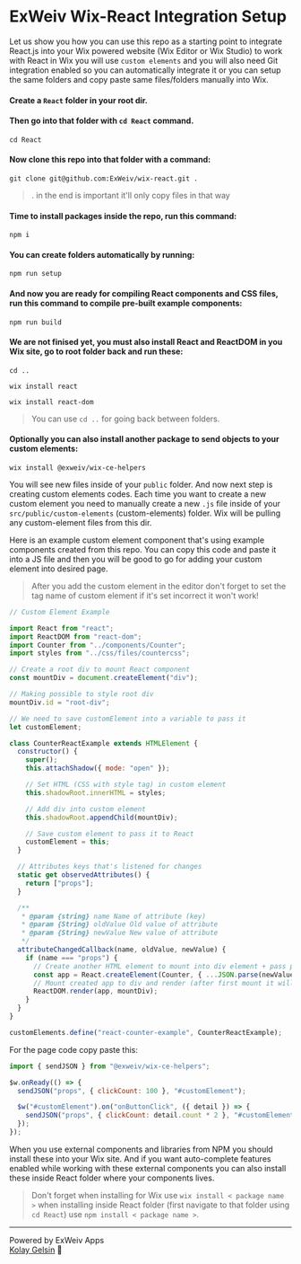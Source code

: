 # ExWeiv Wix-React Integration Setup

Let us show you how you can use this repo as a starting point to integrate React.js into your Wix powered website (Wix Editor or Wix Studio) to work with React in Wix you will use `custom elements` and you will also need Git integration enabled so you can automatically integrate it or you can setup the same folders and copy paste same files/folders manually into Wix.

#### Create a `React` folder in your root dir.

#### Then go into that folder with `cd React` command.

```cli
cd React
```

#### Now clone this repo into that folder with a command:

```cli
git clone git@github.com:ExWeiv/wix-react.git .
```

> . in the end is important it'll only copy files in that way

#### Time to install packages inside the repo, run this command:

```cli
npm i
```

#### You can create folders automatically by running:

```cli
npm run setup
```

#### And now you are ready for compiling React components and CSS files, run this command to compile pre-built example components:

```cli
npm run build
```

#### We are not finised yet, you must also install React and ReactDOM in you Wix site, go to root folder back and run these:

```cli
cd ..
```

```cli
wix install react
```

```cli
wix install react-dom
```

> You can use `cd ..` for going back between folders.

#### Optionally you can also install another package to send objects to your custom elements:

```cli
wix install @exweiv/wix-ce-helpers
```

You will see new files inside of your `public` folder. And now next step is creating custom elements codes. Each time you want to create a new custom element you need to manually create a new `.js` file inside of your `src/public/custom-elements` (custom-elements) folder. Wix will be pulling any custom-element files from this dir.

Here is an example custom element component that's using example components created from this repo. You can copy this code and paste it into a JS file and then you will be good to go for adding your custom element into desired page.

> After you add the custom element in the editor don't forget to set the tag name of custom element if it's set incorrect it won't work!

```js
// Custom Element Example

import React from "react";
import ReactDOM from "react-dom";
import Counter from "../components/Counter";
import styles from "../css/files/countercss";

// Create a root div to mount React component
const mountDiv = document.createElement("div");

// Making possible to style root div
mountDiv.id = "root-div";

// We need to save customElement into a variable to pass it
let customElement;

class CounterReactExample extends HTMLElement {
  constructor() {
    super();
    this.attachShadow({ mode: "open" });

    // Set HTML (CSS with style tag) in custom element
    this.shadowRoot.innerHTML = styles;

    // Add div into custom element
    this.shadowRoot.appendChild(mountDiv);

    // Save custom element to pass it to React
    customElement = this;
  }

  // Attributes keys that's listened for changes
  static get observedAttributes() {
    return ["props"];
  }

  /**
   * @param {string} name Name of attribute (key)
   * @param {String} oldValue Old value of attribute
   * @param {String} newValue New value of attribute
   */
  attributeChangedCallback(name, oldValue, newValue) {
    if (name === "props") {
      // Create another HTML element to mount into div element + pass props as JS object
      const app = React.createElement(Counter, { ...JSON.parse(newValue), customElement });
      // Mount created app to div and render (after first mount it will only render changed elements)
      ReactDOM.render(app, mountDiv);
    }
  }
}

customElements.define("react-counter-example", CounterReactExample);
```

For the page code copy paste this:

```js
import { sendJSON } from "@exweiv/wix-ce-helpers";

$w.onReady(() => {
  sendJSON("props", { clickCount: 100 }, "#customElement");

  $w("#customElement").on("onButtonClick", ({ detail }) => {
    sendJSON("props", { clickCount: detail.count * 2 }, "#customElement");
  });
});
```

When you use external components and libraries from NPM you should install these into your Wix site. And if you want auto-complete features enabled while working with these external components you can also install these inside React folder where your components lives.

> Don't forget when installing for Wix use `wix install < package name >` when installing inside React folder (first navigate to that folder using `cd React`) use `npm install < package name >`.

---

Powered by ExWeiv Apps <br>
[Kolay Gelsin](https://medium.com/the-optimists-daily/kolay-gelsin-a-turkish-expression-we-should-all-know-and-use-83fc1207ae5d) 💜
